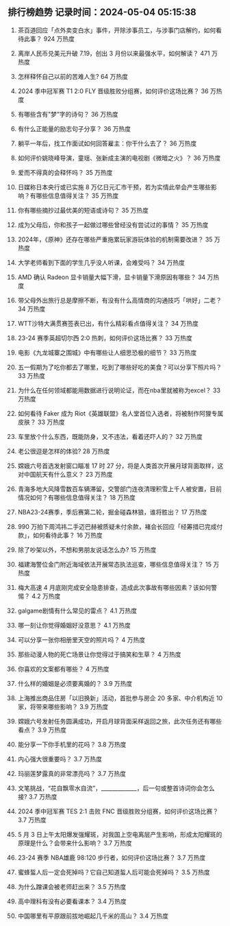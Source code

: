 
## 排行榜趋势 记录时间：2024-05-04 05:15:38
  
  1. 茶百道回应「点外卖变白水」事件，开除涉事员工，与涉事门店解约，如何看待此事？ 924 万热度
    
  2. 离岸人民币兑美元升破 7.19，创出 3 月份以来最强水平，如何解读？ 471 万热度
    
  3. 怎样释怀自己以前的苦难人生? 64 万热度
    
  4. 2024 季中冠军赛 T1 2:0 FLY 晋级胜败分组赛，如何评价这场比赛？ 36 万热度
    
  5. 有哪些含有"梦”字的诗句？ 36 万热度
    
  6. 有什么正能量的励志句子分享？ 36 万热度
    
  7. 躺平一年后，找工作面试如何回答雇主：你干什么去了？ 36 万热度
    
  8. 如何评价姚晓峰导演，童瑶、张新成主演的电视剧《微暗之火》？ 36 万热度
    
  9. 爱而不得真的会释怀吗？ 35 万热度
    
  10. 日媒称日本央行或已实施 8 万亿日元汇市干预，若为实情此举会产生哪些影响？有哪些信息值得关注？ 35 万热度
    
  11. 你有哪些摘抄过最优美的短语或诗句？ 35 万热度
    
  12. 成为父母后，你和孩子一起做过哪些曾经没有尝试过的事情？ 35 万热度
    
  13. 2024年，《原神》还存在哪些严重拖累玩家游玩体验的机制需要改进？ 35 万热度
    
  14. 大学老师看到下面的学生几乎没人听课，会难受吗？ 34 万热度
    
  15. AMD 确认 Radeon 显卡销量大幅下滑，显卡销量下滑原因有哪些？ 34 万热度
    
  16. 带父母外出旅行总是摩擦不断，有没有什么高情商的沟通技巧「哄好」二老？ 34 万热度
    
  17. WTT沙特大满贯赛签表已出，有什么精彩看点值得关注？ 34 万热度
    
  18. 23-24 赛季英超切尔西 2:0 热刺，如何评价这场比赛？ 33 万热度
    
  19. 电影《九龙城寨之围城》中有哪些让人细思恐极的细节？ 33 万热度
    
  20. 五一假期为了吃你都去了哪里，吃到了哪些好吃的美食？可以分享下照片吗？ 33 万热度
    
  21. 为什么在任何领域都能用数据进行说明论证，而在nba里就被称为excel？ 33 万热度
    
  22. 如何看待 Faker 成为 Riot《英雄联盟》名人堂首位入选者，将被制作阿狸专属皮肤？ 33 万热度
    
  23. 车里放个什么东西，既能防身，又不违法，看着还吓人的？ 32 万热度
    
  24. 老公很逗是怎样的体验? 28 万热度
    
  25. 嫦娥六号首选发射窗口瞄准 17 时 27 分，将是人类首次开展月球背面取样，这对中国航天有什么意义？ 23 万热度
    
  26. 青海多地大风降雪数百车辆滞留，交警部门连夜清理积雪上千人被安置，目前情况如何？有哪些信息值得关注？ 18 万热度
    
  27. NBA23-24赛季，季后赛第二轮，掘金碰森林狼，谁将胜出？ 17 万热度
    
  28. 990 万拍下周鸿祎二手迈巴赫被质疑未付余款，褚会长回应「经筹措已完成付款」，如何看待此事？ 16 万热度
    
  29. 除了吵架以外，不想和男朋友说话怎么办? 15 万热度
    
  30. 福建海警位金门附近海域依法开展常态执法巡查，哪些信息值得关注？ 15 万热度
    
  31. 梅大高速 4 月底刚完成安全隐患排查，造成此次事故有哪些因素？该如何警惕？ 4.2 万热度
    
  32. galgame剧情有什么常见的雷点？ 4.1 万热度
    
  33. 哪一刻让你觉得婚姻好没意思？ 4.1 万热度
    
  34. 可以分享一张你相册里天空的照片吗？ 4 万热度
    
  35. 那些动漫人物的死亡场景让你觉得过于搞笑和生草？ 4 万热度
    
  36. 你喜欢的文案都有哪些？ 4 万热度
    
  37. 什么样的婚姻是必须要离婚的？ 3.9 万热度
    
  38. 上海推出商品住房「以旧换新」活动，首批参与房企 20 多家、中介机构近 10 家，将带来哪些影响？ 3.9 万热度
    
  39. 嫦娥六号发射任务圆满成功，开启月球背面采样返回之旅，此次任务还有哪些看点？ 3.9 万热度
    
  40. 能分享一下你手机里的花吗？ 3.8 万热度
    
  41. 内心强大很重要吗？ 3.7 万热度
    
  42. 玛丽莲梦露真的非常漂亮吗？ 3.7 万热度
    
  43. 文笔挑战，“花自飘零水自流”，_____________，后一句或整首诗词你会怎么接? 3.7 万热度
    
  44. 2024 季中冠军赛 TES 2:1 击败 FNC 晋级胜败分组赛，如何评价这场比赛？ 3.7 万热度
    
  45. 5 月 3 日上午太阳爆发强耀斑，对我国上空电离层产生影响，形成太阳耀斑的原理是什么？会带来什么影响？ 3.7 万热度
    
  46. 23-24 赛季 NBA雄鹿 98:120 步行者，如何评价这场比赛？ 3.7 万热度
    
  47. 蜜蜂蜇人后一定会死掉吗？它自己知道蜇人后可能会死掉吗？ 3.5 万热度
    
  48. 为什么蹭课会被老师赶出来？ 3.5 万热度
    
  49. 高中理科有没有必要看课本？ 3.4 万热度
    
  50. 中国哪里有平原跟前拔地崛起几千米的高山？ 3.4 万热度
    
